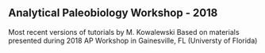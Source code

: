 ## Analytical Paleobiology Workshop - 2018

Most recent versions of tutorials by M. Kowalewski
Based on materials presented during 2018 AP Workshop in Gainesville, FL (Universty of Florida)